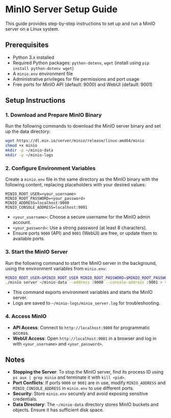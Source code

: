 # MinIO Server Setup Guide

This guide provides step-by-step instructions to set up and run a MinIO server on a Linux system.

## Prerequisites
- Python 3.x installed
- Required Python packages: `python-dotenv`, `wget` (install using `pip install python-dotenv wget`)
- A `minio.env` environment file
- Administrative privileges for file permissions and port usage
- Free ports for MinIO API (default: 9000) and WebUI (default: 9001)

## Setup Instructions

### 1. Download and Prepare MinIO Binary
Run the following commands to download the MinIO server binary and set up the data directory:

```bash
wget https://dl.min.io/server/minio/release/linux-amd64/minio
chmod +x minio
mkdir -p ~/minio-data
mkdir -p ~/minio-logs
```

### 2. Configure Environment Variables
Create a `minio.env` file in the same directory as the MinIO binary with the following content, replacing placeholders with your desired values:

```
MINIO_ROOT_USER=<your_username>
MINIO_ROOT_PASSWORD=<your_password>
MINIO_ADDRESS=localhost:9000
MINIO_CONSOLE_ADDRESS=localhost:9001
```

- `<your_username>`: Choose a secure username for the MinIO admin account.
- `<your_password>`: Use a strong password (at least 8 characters).
- Ensure ports `9000` (API) and `9001` (WebUI) are free, or update them to available ports.

### 3. Start the MinIO Server
Run the following command to start the MinIO server in the background, using the environment variables from `minio.env`:

```bash
MINIO_ROOT_USER=$MINIO_ROOT_USER MINIO_ROOT_PASSWORD=$MINIO_ROOT_PASSWORD \
./minio server ~/minio-data --address :9000 --console-address :9001 > ~/minio-logs/minio_server.log 2>&1 &
```

- This command exports environment variables and starts the MinIO server.
- Logs are saved to `~/minio-logs/minio_server.log` for troubleshooting.

### 4. Access MinIO
- **API Access**: Connect to `http://localhost:9000` for programmatic access.
- **WebUI Access**: Open `http://localhost:9001` in a browser and log in with `<your_username>` and `<your_password>`.

## Notes
- **Stopping the Server**: To stop the MinIO server, find its process ID using `ps aux | grep minio` and terminate it with `kill <pid>`.
- **Port Conflicts**: If ports `9000` or `9001` are in use, modify `MINIO_ADDRESS` and `MINIO_CONSOLE_ADDRESS` in `minio.env` to use different ports.
- **Security**: Store `minio.env` securely and avoid exposing sensitive credentials.
- **Data Directory**: The `~/minio-data` directory stores MinIO buckets and objects. Ensure it has sufficient disk space.
